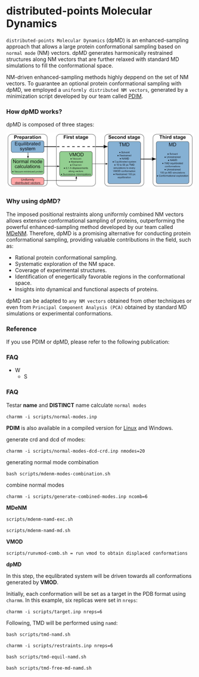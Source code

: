 # distributed-points Molecular Dynamics

`distributed-points Molecular Dynamics` (dpMD) is an enhanced-sampling approach that allows a large protein conformational sampling based on `normal mode` (NM) vectors. dpMD generates harmonically restrained structures along NM vectors that are further relaxed with standard MD simulations to fill the conformational space.

NM-driven enhanced-sampling methods highly deppend on the set of NM vectors. To guarantee an optional protein conformational sampling with dpMD, we employed a `uniformly distributed NM vectors`, generated by a minimization script developed by our team called [PDIM](https://github.com/antonielgomes/dpMD/tree/main/PDIM).

### How dpMD works?

dpMD is composed of three stages:
<p align="center"><img src="https://github.com/antonielgomes/dpMD/blob/main/dpMD.png" width="1000"/></p>

### Why using dpMD?
The imposed positional restraints along uniformly combined NM vectors allows extensive conformational sampling of proteins, outperforming the powerful enhanced-sampling method developed by our team called [MDeNM](https://doi.org/10.1021/acs.jctc.5b00003). Therefore, dpMD is a promising alternative for conducting protein conformational sampling, providing valuable contributions in the field, such as:
- Rational protein conformational sampling.
- Systematic exploration of the NM space.
- Coverage of experimental structures.
- Identification of enegertically favorable regions in the conformational space.
- Insights into dynamical and functional aspects of proteins.

dpMD can be adapted to `any NM vectors` obtained from other techniques or even from `Principal Component Analysis (PCA)` obtained by standard MD simulations or experimental conformations.


### Reference
If you use PDIM or dpMD, please refer to the following publication:

### FAQ
- W
  - S

### FAQ
Testar **name** and **DISTINCT** name
calculate `normal modes`
```
charmm -i scripts/normal-modes.inp
```

**PDIM** is also available in a compiled version for [Linux](https://github.com/soedinglab/MMseqs2/archive/71dd32ec43e3ac4dabf111bbc4b124f1c66a85f1.zip) and Windows.


generate crd and dcd of modes:
```
charmm -i scripts/normal-modes-dcd-crd.inp nmodes=20
```

generating normal mode combination
```
bash scripts/mdenm-modes-combination.sh
```

combine normal modes
```
charmm -i scripts/generate-combined-modes.inp ncomb=6
```

**MDeNM**
```
scripts/mdenm-namd-exc.sh
```

```
scripts/mdenm-namd-md.sh
```

**VMOD**
```
scripts/runvmod-comb.sh = run vmod to obtain displaced conformations
```

**dpMD**

In this step, the equlibrated system will be driven towards all conformations generated by **VMOD**.

Initially, each conformation will be set as a target in the PDB format using `charmm`. In this example, six replicas were set in `nreps`:
```
charmm -i scripts/target.inp nreps=6
```
Following, TMD will be performed using `namd`:
```
bash scripts/tmd-namd.sh
```

```
charmm -i scripts/restraints.inp nreps=6
```

```
bash scripts/tmd-equil-namd.sh
```

```
bash scripts/tmd-free-md-namd.sh
```

